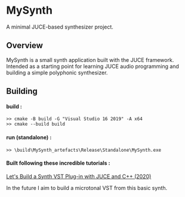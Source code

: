 # MySynth

A minimal JUCE-based synthesizer project.

## Overview
MySynth is a small synth application built with the JUCE framework. Intended as a starting point for learning JUCE audio programming and building a simple polyphonic synthesizer.

## Building
#### build :
    >> cmake -B build -G "Visual Studio 16 2019" -A x64
    >> cmake --build build
#### run (standalone) :
    >> \build\MySynth_artefacts\Release\Standalone\MySynth.exe


#### Built following these incredible tutorials :
[Let's Build a Synth VST Plug-in with JUCE and C++ (2020)
](https://youtube.com/playlist?list=PLLgJJsrdwhPwJimt5vtHtNmu63OucmPck&si=KZlAsZ0AW8tzpErz)

In the future I aim to build a microtonal VST from this basic synth.
